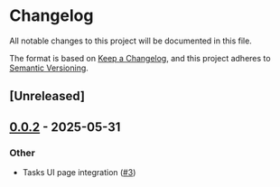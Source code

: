 # Changelog

All notable changes to this project will be documented in this file.

The format is based on [Keep a Changelog](https://keepachangelog.com/en/1.0.0/),
and this project adheres to [Semantic Versioning](https://semver.org/spec/v2.0.0.html).

## [Unreleased]

## [0.0.2](https://github.com/Krahos/planter-core/compare/v0.0.1...v0.0.2) - 2025-05-31

### Other

- Tasks UI page integration ([#3](https://github.com/Krahos/planter-core/pull/3))
